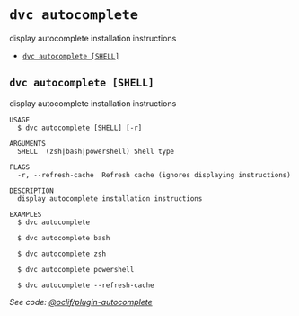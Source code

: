 `dvc autocomplete`
==================

display autocomplete installation instructions

* [`dvc autocomplete [SHELL]`](#dvc-autocomplete-shell)

## `dvc autocomplete [SHELL]`

display autocomplete installation instructions

```
USAGE
  $ dvc autocomplete [SHELL] [-r]

ARGUMENTS
  SHELL  (zsh|bash|powershell) Shell type

FLAGS
  -r, --refresh-cache  Refresh cache (ignores displaying instructions)

DESCRIPTION
  display autocomplete installation instructions

EXAMPLES
  $ dvc autocomplete

  $ dvc autocomplete bash

  $ dvc autocomplete zsh

  $ dvc autocomplete powershell

  $ dvc autocomplete --refresh-cache
```

_See code: [@oclif/plugin-autocomplete](https://github.com/oclif/plugin-autocomplete/blob/v2.3.10/src/commands/autocomplete/index.ts)_
